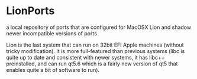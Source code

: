 # LionPorts
a local repository of ports that are configured for MacOSX Lion and shadow newer incompatible versions of ports 

Lion is the last system that can run on 32bit EFI Apple machines (without tricky modification). It is more full-featured than previous systems (libc is quite up to date and consistent with newer systems, it has libc++ preinstalled, and can run qt5.6 which is a fairly new version of qt5 that enables quite a bit of software to run).
